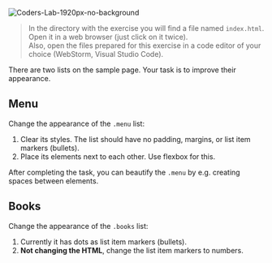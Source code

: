 ![Coders-Lab-1920px-no-background](https://user-images.githubusercontent.com/30623667/104709394-2cabee80-571f-11eb-9518-ea6a794e558e.png)


> In the directory with the exercise you will find a file named `index.html`. Open it in a web browser (just click on it twice).  
> Also, open the files prepared for this exercise in a code editor of your choice (WebStorm, Visual Studio Code).

There are two lists on the sample page. Your task is to improve their appearance.


## Menu

Change the appearance of the `.menu` list:

1. Clear its styles. The list should have no padding, margins, or list item markers (bullets).
2. Place its elements next to each other. Use flexbox for this.

After completing the task, you can beautify the `.menu` by e.g. creating spaces between elements.


## Books

Change the appearance of the `.books` list:

1. Currently it has dots as list item markers (bullets).  
2. **Not changing the HTML**, change the list item markers to numbers.
